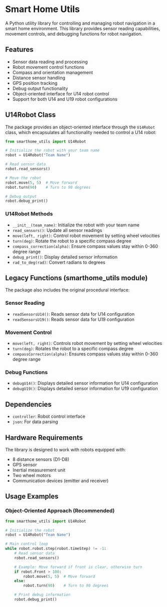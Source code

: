 ﻿# Smart Home Utils

A Python utility library for controlling and managing robot navigation in a smart home environment. This library provides sensor reading capabilities, movement controls, and debugging functions for robot navigation.

## Features

- Sensor data reading and processing
- Robot movement control functions
- Compass and orientation management
- Distance sensor handling
- GPS position tracking
- Debug output functionality
- Object-oriented interface for U14 robot control
- Support for both U14 and U19 robot configurations

## U14Robot Class

The package provides an object-oriented interface through the `U14Robot` class, which encapsulates all functionality needed to control a U14 robot:

```python
from smarthome_utils import U14Robot

# Initialize the robot with your team name
robot = U14Robot("Team Name")

# Read sensor data
robot.read_sensors()

# Move the robot
robot.move(5, 5)  # Move forward
robot.turn(90)    # Turn to 90 degrees

# Debug output
robot.debug_print()
```

### U14Robot Methods

- `__init__(team_name)`: Initialize the robot with your team name
- `read_sensors()`: Update all sensor readings
- `move(left, right)`: Control robot movement by setting wheel velocities
- `turn(deg)`: Rotate the robot to a specific compass degree
- `compass_correction(alpha)`: Ensure compass values stay within 0-360 degree range
- `debug_print()`: Display detailed sensor information
- `rad_to_deg(rad)`: Convert radians to degrees

## Legacy Functions (smarthome_utils module)

The package also includes the original procedural interface:

### Sensor Reading

- `readSensorsU14()`: Reads sensor data for U14 configuration
- `readSensorsU19()`: Reads sensor data for U19 configuration

### Movement Control

- `move(left, right)`: Controls robot movement by setting wheel velocities
- `turn(deg)`: Rotates the robot to a specific compass degree
- `compassCorrection(alpha)`: Ensures compass values stay within 0-360 degree range

### Debug Functions

- `debugU14()`: Displays detailed sensor information for U14 configuration
- `debugU19()`: Displays detailed sensor information for U19 configuration

## Dependencies

- `controller`: Robot control interface
- `json`: For data parsing

## Hardware Requirements

The library is designed to work with robots equipped with:
- 8 distance sensors (D1-D8)
- GPS sensor
- Inertial measurement unit
- Two wheel motors
- Communication devices (emitter and receiver)

## Usage Examples

### Object-Oriented Approach (Recommended)

```python
from smarthome_utils import U14Robot

# Initialize the robot
robot = U14Robot("Team Name")

# Main control loop
while robot.robot.step(robot.timeStep) != -1:
    # Read sensor data
    robot.read_sensors()

    # Example: Move forward if front is clear, otherwise turn
    if robot.Front > 100:
        robot.move(5, 5)  # Move forward
    else:
        robot.turn(90)    # Turn to 90 degrees

    # Print debug information
    robot.debug_print()
```